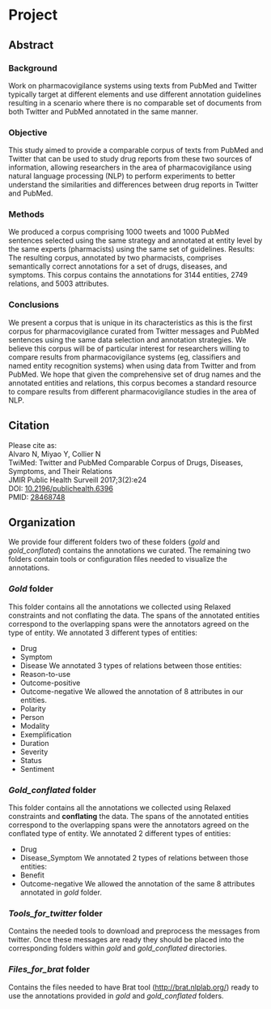 # Project

## Abstract
### Background
Work on pharmacovigilance systems using texts from PubMed and Twitter typically target at different elements and use different annotation guidelines resulting in a scenario where there is no comparable set of documents from both Twitter and PubMed annotated in the same manner.
### Objective
This study aimed to provide a comparable corpus of texts from PubMed and Twitter that can be used to study drug reports from these two sources of information, allowing researchers in the area of pharmacovigilance using natural language processing (NLP) to perform experiments to better understand the similarities and differences between drug reports in Twitter and PubMed.
### Methods
We produced a corpus comprising 1000 tweets and 1000 PubMed sentences selected using the same strategy and annotated at entity level by the same experts (pharmacists) using the same set of guidelines.
Results: The resulting corpus, annotated by two pharmacists, comprises semantically correct annotations for a set of drugs, diseases, and symptoms. This corpus contains the annotations for 3144 entities, 2749 relations, and 5003 attributes.
### Conclusions
We present a corpus that is unique in its characteristics as this is the first corpus for pharmacovigilance curated from Twitter messages and PubMed sentences using the same data selection and annotation strategies. We believe this corpus will be of particular interest for researchers willing to compare results from pharmacovigilance systems (eg, classifiers and named entity recognition systems) when using data from Twitter and from PubMed. We hope that given the comprehensive set of drug names and the annotated entities and relations, this corpus becomes a standard resource to compare results from different pharmacovigilance studies in the area of NLP.

## Citation 
Please cite as:
<br/>
Alvaro N, Miyao Y, Collier N
<br/>
TwiMed: Twitter and PubMed Comparable Corpus of Drugs, Diseases, Symptoms, and Their Relations
<br/>
JMIR Public Health Surveill 2017;3(2):e24
<br/>
DOI: [10.2196/publichealth.6396](http://doi.org/10.2196/publichealth.6396)
<br/>
PMID: [28468748](http://www.ncbi.nlm.nih.gov/pubmed/28468748)



## Organization

We provide four different folders two of these folders (*gold* and *gold_conflated*) contains the annotations we curated. The remaining two folders contain tools or configuration files needed to visualize the annotations.

### *Gold* folder

This folder contains all the annotations we collected using Relaxed constraints and not conflating the data. The spans of the annotated entities correspond to the overlapping spans were the annotators agreed on the type of entity.
We annotated 3 different types of entities:
* Drug
* Symptom
* Disease
We annotated 3 types of relations between those entities:
* Reason-to-use
* Outcome-positive
* Outcome-negative
We allowed the annotation of 8 attributes in our entities.
* Polarity
* Person
* Modality
* Exemplification
* Duration
* Severity
* Status
* Sentiment


### *Gold_conflated* folder

This folder contains all the annotations we collected using Relaxed constraints and **conflating** the data. The spans of the annotated entities correspond to the overlapping spans were the annotators agreed on the conflated type of entity.
We annotated 2 different types of entities:
* Drug
* Disease_Symptom
We annotated 2 types of relations between those entities:
* Benefit
* Outcome-negative
We allowed the annotation of the same 8 attributes annotated in *gold* folder.


### *Tools_for_twitter* folder

Contains the needed tools to download and preprocess the messages from twitter. Once these messages are ready they should be placed into the corresponding folders within *gold* and *gold_conflated* directories.


### *Files_for_brat* folder

Contains the files needed to have Brat tool (http://brat.nlplab.org/) ready to use the annotations provided in *gold* and *gold_conflated* folders.
